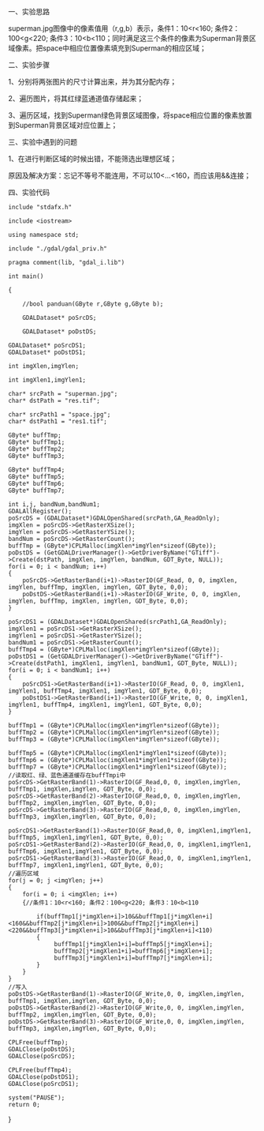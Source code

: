 一、实验思路

superman.jpg图像中的像素值用（r,g,b）表示，条件1：10<r<160; 条件2：100<g<220; 条件3：10<b<110；同时满足这三个条件的像素为Superman背景区域像素。把space中相应位置像素填充到Superman的相应区域；

二、实验步骤

1、分别将两张图片的尺寸计算出来，并为其分配内存；

2、遍历图片，将其红绿蓝通道值存储起来；

3、遍历区域，找到Superman绿色背景区域图像，将space相应位置的像素放置到Superman背景区域对应位置上；

三、实验中遇到的问题

1、在进行判断区域的时候出错，不能筛选出理想区域；

原因及解决方案：忘记不等号不能连用，不可以10<...<160，而应该用&&连接；

四、实验代码

	include "stdafx.h"
	
	include <iostream>
	
	using namespace std;
	
	include "./gdal/gdal_priv.h"
	
	pragma comment(lib, "gdal_i.lib")
	
	int main()
	
	{
	
		//bool panduan(GByte r,GByte g,GByte b);
	
		GDALDataset* poSrcDS;
	
		GDALDataset* poDstDS;
	
	GDALDataset* poSrcDS1;
	GDALDataset* poDstDS1;
	
	int imgXlen,imgYlen;
	
	int imgXlen1,imgYlen1;
	
	char* srcPath = "superman.jpg";
	char* dstPath = "res.tif";
	
	char* srcPath1 = "space.jpg";
	char* dstPath1 = "res1.tif";
	
	GByte* buffTmp;
	GByte* buffTmp1;
	GByte* buffTmp2;
	GByte* buffTmp3;
	
	GByte* buffTmp4;
	GByte* buffTmp5;
	GByte* buffTmp6;
	GByte* buffTmp7;
	
	int i,j, bandNum,bandNum1;
	GDALAllRegister();
	poSrcDS = (GDALDataset*)GDALOpenShared(srcPath,GA_ReadOnly);
	imgXlen = poSrcDS->GetRasterXSize();
	imgYlen = poSrcDS->GetRasterYSize();
	bandNum = poSrcDS->GetRasterCount();
	buffTmp = (GByte*)CPLMalloc(imgXlen*imgYlen*sizeof(GByte));
	poDstDS = (GetGDALDriverManager()->GetDriverByName("GTiff")->Create(dstPath, imgXlen, imgYlen, bandNum, GDT_Byte, NULL));
	for(i = 0; i < bandNum; i++)
	{
		poSrcDS->GetRasterBand(i+1)->RasterIO(GF_Read, 0, 0, imgXlen, imgYlen, buffTmp, imgXlen, imgYlen, GDT_Byte, 0,0);
		poDstDS->GetRasterBand(i+1)->RasterIO(GF_Write, 0, 0, imgXlen, imgYlen, buffTmp, imgXlen, imgYlen, GDT_Byte, 0,0);
	}
	
	poSrcDS1 = (GDALDataset*)GDALOpenShared(srcPath1,GA_ReadOnly);
	imgXlen1 = poSrcDS1->GetRasterXSize();
	imgYlen1 = poSrcDS1->GetRasterYSize();
	bandNum1 = poSrcDS1->GetRasterCount();
	buffTmp4 = (GByte*)CPLMalloc(imgXlen*imgYlen*sizeof(GByte));
	poDstDS1 = (GetGDALDriverManager()->GetDriverByName("GTiff")->Create(dstPath1, imgXlen1, imgYlen1, bandNum1, GDT_Byte, NULL));
	for(i = 0; i < bandNum1; i++)
	{
		poSrcDS1->GetRasterBand(i+1)->RasterIO(GF_Read, 0, 0, imgXlen1, imgYlen1, buffTmp4, imgXlen1, imgYlen1, GDT_Byte, 0,0);
		poDstDS1->GetRasterBand(i+1)->RasterIO(GF_Write, 0, 0, imgXlen1, imgYlen1, buffTmp4, imgXlen1, imgYlen1, GDT_Byte, 0,0);
	}
	
	buffTmp1 = (GByte*)CPLMalloc(imgXlen*imgYlen*sizeof(GByte));
	buffTmp2 = (GByte*)CPLMalloc(imgXlen*imgYlen*sizeof(GByte));
	buffTmp3 = (GByte*)CPLMalloc(imgXlen*imgYlen*sizeof(GByte));
	
	buffTmp5 = (GByte*)CPLMalloc(imgXlen1*imgYlen1*sizeof(GByte));
	buffTmp6 = (GByte*)CPLMalloc(imgXlen1*imgYlen1*sizeof(GByte));
	buffTmp7 = (GByte*)CPLMalloc(imgXlen1*imgYlen1*sizeof(GByte));
	//读取红、绿、蓝色通道缓存在buffTmpi中
	poSrcDS->GetRasterBand(1)->RasterIO(GF_Read,0, 0, imgXlen,imgYlen, buffTmp1, imgXlen,imgYlen, GDT_Byte, 0,0);
	poSrcDS->GetRasterBand(2)->RasterIO(GF_Read,0, 0, imgXlen,imgYlen, buffTmp2, imgXlen,imgYlen, GDT_Byte, 0,0);
	poSrcDS->GetRasterBand(3)->RasterIO(GF_Read,0, 0, imgXlen,imgYlen, buffTmp3, imgXlen,imgYlen, GDT_Byte, 0,0);
	
	poSrcDS1->GetRasterBand(1)->RasterIO(GF_Read,0, 0, imgXlen1,imgYlen1, buffTmp5, imgXlen1,imgYlen1, GDT_Byte, 0,0);
	poSrcDS1->GetRasterBand(2)->RasterIO(GF_Read,0, 0, imgXlen1,imgYlen1, buffTmp6, imgXlen1,imgYlen1, GDT_Byte, 0,0);
	poSrcDS1->GetRasterBand(3)->RasterIO(GF_Read,0, 0, imgXlen1,imgYlen1, buffTmp7, imgXlen1,imgYlen1, GDT_Byte, 0,0);
	//遍历区域
	for(j = 0; j <imgYlen; j++)
	{
		for(i = 0; i <imgXlen; i++)
		{//条件1：10<r<160; 条件2：100<g<220; 条件3：10<b<110
			
			if(buffTmp1[j*imgXlen+i]>10&&buffTmp1[j*imgXlen+i]<160&&buffTmp2[j*imgXlen+i]>100&&buffTmp2[j*imgXlen+i]<220&&buffTmp3[j*imgXlen+i]>10&&buffTmp3[j*imgXlen+i]<110)
			{
				 buffTmp1[j*imgXlen1+i]=buffTmp5[j*imgXlen+i];
		         buffTmp2[j*imgXlen1+i]=buffTmp6[j*imgXlen+i];
				 buffTmp3[j*imgXlen1+i]=buffTmp7[j*imgXlen+i];
			}
		}
	}
	//写入
	poDstDS->GetRasterBand(1)->RasterIO(GF_Write,0, 0, imgXlen,imgYlen, buffTmp1, imgXlen,imgYlen, GDT_Byte, 0,0);
	poDstDS->GetRasterBand(2)->RasterIO(GF_Write,0, 0, imgXlen,imgYlen, buffTmp2, imgXlen,imgYlen, GDT_Byte, 0,0);
	poDstDS->GetRasterBand(3)->RasterIO(GF_Write,0, 0, imgXlen,imgYlen, buffTmp3, imgXlen,imgYlen, GDT_Byte, 0,0);
	
	CPLFree(buffTmp);
	GDALClose(poDstDS);
	GDALClose(poSrcDS);
	
	CPLFree(buffTmp4);
	GDALClose(poDstDS1);
	GDALClose(poSrcDS1);
	
	system("PAUSE");
	return 0;
}



#


